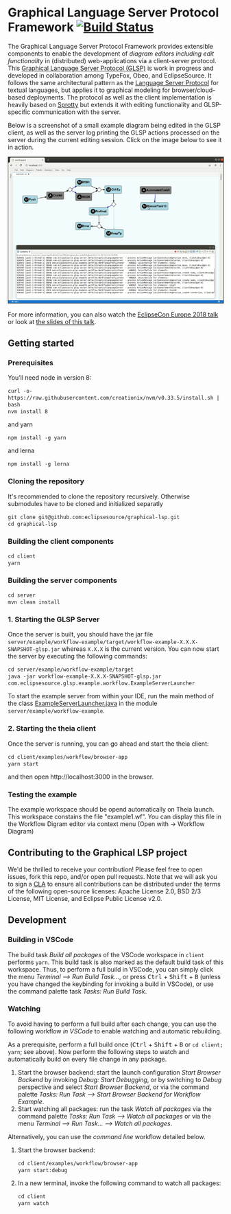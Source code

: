 # Graphical Language Server Protocol Framework [![Build Status](https://travis-ci.org/eclipsesource/graphical-lsp.svg?branch=master)](https://travis-ci.org/eclipsesource/graphical-lsp)

The Graphical Language Server Protocol Framework provides extensible components to enable the development of *diagram editors including edit functionality* in (distributed) web-applications via a client-server protocol.
This [Graphical Language Server Protocol (GLSP)](https://github.com/eclipsesource/GraphicalServerProtocol/blob/master/specification.md) is work in progress and developed in collaboration among TypeFox, Obeo, and EclipseSource.
It follows the same architectural pattern as the [Language Server Protocol](https://github.com/Microsoft/language-server-protocol) for textual languages, but applies it to graphical modeling for browser/cloud-based deployments.
The protocol as well as the client implementation is heavily based on [Sprotty](https://github.com/eclipse/sprotty) but extends it with editing functionality and GLSP-specific communication with the server.

Below is a screenshot of a small example diagram being edited in the GLSP client, as well as the server log printing the GLSP actions processed on the server during the current editing session. Click on the image below to see it in action.

[![Screenshot of GLSP Client with Server Log](documentation/glsp-reduced-teaser.png)](documentation/glsp-animated-reduced.gif)

For more information, you can also watch the [EclipseCon Europe 2018 talk](https://www.youtube.com/watch?v=snb1UTSH3Zw) or look at [the slides of this talk](https://docs.google.com/presentation/d/e/2PACX-1vS6VlDFPTNGTt7QdwgLZSgF2swXV_qkl9zCXb43dgPYPQRhP-a83eC-Sta54ETMTzhook3S32clXpL9/pub?start=false&loop=false&delayms=3000&slide=id.g120ca87e56_0_4).

## Getting started
### Prerequisites
You’ll need node in version 8:

	curl -o- https://raw.githubusercontent.com/creationix/nvm/v0.33.5/install.sh | bash
	nvm install 8
and yarn

	npm install -g yarn

and lerna

	npm install -g lerna

### Cloning the repository

It's recommended to clone the repository recursively. Otherwise submodules have to be cloned and initialized separatly

    git clone git@github.com:eclipsesource/graphical-lsp.git
    cd graphical-lsp
    
    
### Building the client components
	cd client
	yarn 
	
### Building the server components
	cd server
	mvn clean install
	
### 1. Starting the GLSP Server
Once the server is built, you should have the jar file `server/example/workflow-example/target/workflow-example-X.X.X-SNAPSHOT-glsp.jar` whereas `X.X.X` is the current version. You can now start the server by executing the following commands:

	cd server/example/workflow-example/target
	java -jar workflow-example-X.X.X-SNAPSHOT-glsp.jar com.eclipsesource.glsp.example.workflow.ExampleServerLauncher

To start the example server from within your IDE, run the main method of the class [ExampleServerLauncher.java](https://github.com/eclipsesource/graphical-lsp/blob/master/server/example/workflow-example/src/main/java/com/eclipsesource/glsp/example/workflow/ExampleServerLauncher.java) in the module `server/example/workflow-example`.

### 2. Starting the theia client
Once the server is running, you can go ahead and start the theia client:

	cd client/examples/workflow/browser-app
	yarn start

and then open http://localhost:3000 in the browser.

### Testing the example
The example workspace should be opend automatically on Theia launch. This workspace constains the file "example1.wf". You can display this file in the Workflow Digram editor via context menu (Open with -> Workflow Diagram)

## Contributing to the Graphical LSP project
We'd be thrilled to receive your contribution! Please feel free to open issues, fork this repo, and/or open pull requests. Note that we will ask you to sign a [CLA](https://cla-assistant.io/eclipsesource/graphical-lsp) to ensure all contributions can be distributed under the terms of the following open-source licenses: Apache License 2.0, BSD 2/3 License, MIT License, and Eclipse Public License v2.0.

## Development

### Building in VSCode

The build task *Build all packages* of the VSCode workspace in `client` performs `yarn`. This build task is also marked as the default build task of this workspace. Thus, to perform a full build in VSCode, you can simply click the menu *Terminal --> Run Build Task...*, or press <kbd>Ctrl</kbd> + <kbd>Shift</kbd> + <kbd>B</kbd> (unless you have changed the keybinding for invoking a build in VSCode), or use the command palette task *Tasks: Run Build Task*.

### Watching

To avoid having to perform a full build after each change, you can use the following workflow *in VSCode* to enable watching and automatic rebuilding.

As a prerequisite, perform a full build once (<kbd>Ctrl</kbd> + <kbd>Shift</kbd> + <kbd>B</kbd> or `cd client; yarn`; see above). Now perform the following steps to watch and automatically build on every file change in any package.

1. Start the browser backend: start the launch configuration *Start Browser Backend* by invoking *Debug: Start Debugging*, or by switching to *Debug* perspective and select *Start Browser Backend*, or via the command palette *Tasks: Run Task --> Start Browser Backend for Workflow Example*.
2. Start watching all packages: run the task *Watch all packages* via the command palette *Tasks: Run Task --> Watch all packages* or via the menu *Terminal --> Run Task... --> Watch all packages*.

Alternatively, you can use the *command line* workflow detailed below.

1. Start the browser backend:
   
   ```
   cd client/examples/workflow/browser-app
   yarn start:debug
   ```
2. In a new terminal, invoke the following command to watch all packages:
   
   ```
   cd client
   yarn watch
   ```
